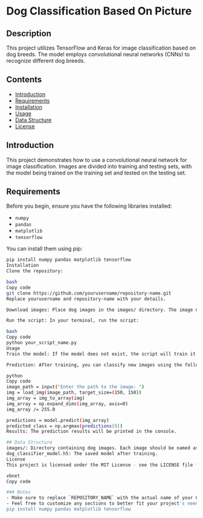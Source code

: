 # Dog Classification Based On Picture

## Description
This project utilizes TensorFlow and Keras for image classification based on dog breeds. The model employs convolutional neural networks (CNNs) to recognize different dog breeds.

## Contents
- [Introduction](#introduction)
- [Requirements](#requirements)
- [Installation](#installation)
- [Usage](#usage)
- [Data Structure](#data-structure)
- [License](#license)

## Introduction
This project demonstrates how to use a convolutional neural network for image classification. Images are divided into training and testing sets, with the model being trained on the training set and tested on the testing set.

## Requirements
Before you begin, ensure you have the following libraries installed:
- `numpy`
- `pandas`
- `matplotlib`
- `tensorflow`

You can install them using pip:
```bash
pip install numpy pandas matplotlib tensorflow
Installation
Clone the repository:

bash
Copy code
git clone https://github.com/yourusername/repository-name.git
Replace yourusername and repository-name with your details.

Download images: Place dog images in the images/ directory. The image names should follow the format <class>_<number>.jpg, for example, labrador_01.jpg.

Run the script: In your terminal, run the script:

bash
Copy code
python your_script_name.py
Usage
Train the model: If the model does not exist, the script will train it using the data in the images/ directory. The model will be saved as dog_classifier_model.h5.

Prediction: After training, you can classify new images using the following code:

python
Copy code
image_path = input("Enter the path to the image: ")
img = load_img(image_path, target_size=(150, 150))
img_array = img_to_array(img)
img_array = np.expand_dims(img_array, axis=0)
img_array /= 255.0

predictions = model.predict(img_array)
predicted_class = np.argmax(predictions[0])
Results: The prediction results will be printed in the console.

## Data Structure
images/: Directory containing dog images. Each image should be named as <class>_<number>.jpg.
dog_classifier_model.h5: The saved model after training.
License
This project is licensed under the MIT License - see the LICENSE file for details.

vbnet
Copy code

### Notes
- Make sure to replace `REPOSITORY_NAME` with the actual name of your GitHub repository in the Top Contributors badge.
- Feel free to customize any sections to better fit your project's needs!
pip install numpy pandas matplotlib tensorflow
